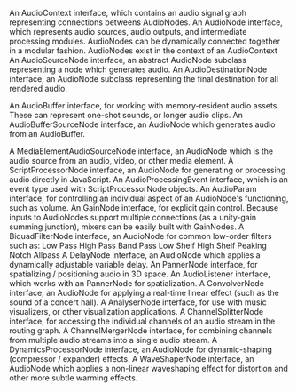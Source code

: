 An AudioContext interface, which contains an audio signal graph representing connections betweens AudioNodes.
An AudioNode interface, which represents audio sources, audio outputs, and intermediate processing modules. AudioNodes can be dynamically connected together in a modular fashion. AudioNodes exist in the context of an AudioContext
An AudioSourceNode interface, an abstract AudioNode subclass representing a node which generates audio.
An AudioDestinationNode interface, an AudioNode subclass representing the final destination for all rendered audio.

An AudioBuffer interface, for working with memory-resident audio assets. These can represent one-shot sounds, or longer audio clips.
An AudioBufferSourceNode interface, an AudioNode which generates audio from an AudioBuffer.

A MediaElementAudioSourceNode interface, an AudioNode which is the audio source from an audio, video, or other media element.
A ScriptProcessorNode interface, an AudioNode for generating or processing audio directly in JavaScript.
An AudioProcessingEvent interface, which is an event type used with ScriptProcessorNode objects.
An AudioParam interface, for controlling an individual aspect of an AudioNode's functioning, such as volume.
An GainNode interface, for explicit gain control. Because inputs to AudioNodes support multiple connections (as a unity-gain summing junction), mixers can be easily built with GainNodes.
A BiquadFilterNode interface, an AudioNode for common low-order filters such as:
Low Pass
High Pass
Band Pass
Low Shelf
High Shelf
Peaking
Notch
Allpass
A DelayNode interface, an AudioNode which applies a dynamically adjustable variable delay.
An PannerNode interface, for spatializing / positioning audio in 3D space.
An AudioListener interface, which works with an PannerNode for spatialization.
A ConvolverNode interface, an AudioNode for applying a real-time linear effect (such as the sound of a concert hall).
A AnalyserNode interface, for use with music visualizers, or other visualization applications.
A ChannelSplitterNode interface, for accessing the individual channels of an audio stream in the routing graph.
A ChannelMergerNode interface, for combining channels from multiple audio streams into a single audio stream.
A DynamicsProcessorNode interface, an AudioNode for dynamic-shaping (compressor / expander) effects.
A WaveShaperNode interface, an AudioNode which applies a non-linear waveshaping effect for distortion and other more subtle warming effects.

